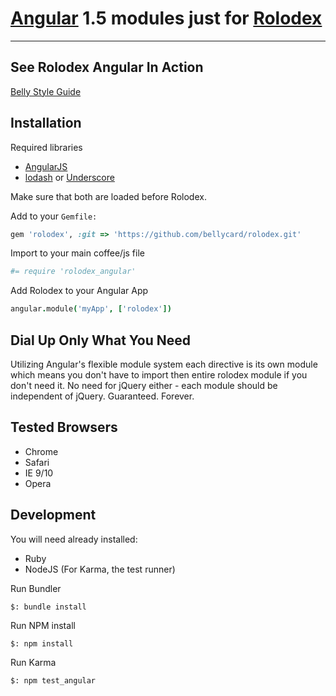 # [Angular](https://angularjs.org/) 1.5 modules just for [Rolodex](https://github.com/bellycard/rolodex)

***
## See Rolodex Angular In Action
[Belly Style Guide](https://style.bellycard.com/)

## Installation
Required libraries

* [AngularJS](https://angularjs.org/)
* [lodash](http://lodash.com/) or [Underscore](http://underscorejs.org/)

Make sure that both are loaded before Rolodex.

Add to your `Gemfile:`

```ruby
gem 'rolodex', :git => 'https://github.com/bellycard/rolodex.git'
```

Import to your main coffee/js file

```coffeescript
#= require 'rolodex_angular'
```

Add Rolodex to your Angular App

```coffeescript
angular.module('myApp', ['rolodex'])
```

## Dial Up Only What You Need
Utilizing Angular's flexible module system each directive is its own module which means you don't have to import then entire rolodex module if you don't need it. No need for jQuery either - each module should be independent of jQuery. Guaranteed. Forever.

## Tested Browsers
* Chrome
* Safari
* IE 9/10
* Opera

## Development
You will need already installed:

* Ruby
* NodeJS (For Karma, the test runner)

Run Bundler

```
$: bundle install
```

Run NPM install

```
$: npm install
```

Run Karma

```
$: npm test_angular
```
